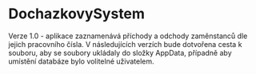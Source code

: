 # DochazkovySystem
Verze 1.0 - aplikace zaznamenává příchody a odchody zaměnstanců dle jejich pracovního čísla. V následujících verzích bude dotvořena cesta k souboru, aby se soubory ukládaly do složky AppData, případně aby umístění databáze bylo volitelné uživatelem.
